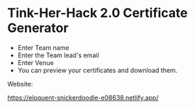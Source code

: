 # Tink-Her-Hack 2.0 Certificate Generator


- Enter Team name
- Enter the Team lead's email
- Enter Venue
- You can preview your certificates and download them.


Website:

https://eloquent-snickerdoodle-e08638.netlify.app/
